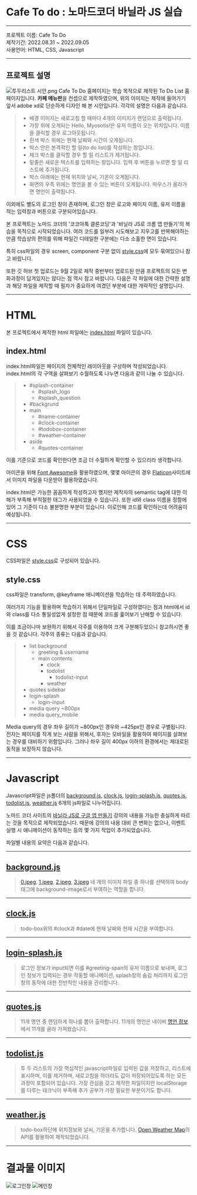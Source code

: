 # Cafe To do : 노마드코더 바닐라 JS 실습

---

프로젝트 이름: Cafe To Do<br />
제작기간: 2022.08.31 ~ 2022.09.05<br />
사용언어: HTML, CSS, Javascript

---

## 프로젝트 설명

![투두리스트 시안.png](/%ED%88%AC%EB%91%90%EB%A6%AC%EC%8A%A4%ED%8A%B8%20%EC%8B%9C%EC%95%88.png)
Cafe To Do 홈페이지는 학습 목적으로 제작된 To Do List 홈페이지입니다. <b>카페 메뉴판</b>을 컨셉으로 제작하였으며, 위의 이미지는 제작에 들어가기 앞서 adobe xd로 단순하게 디자인 해 본 시안입니다. 각각의 설명은 다음과 같습니다.<br />

> - 배경 이미지는 새로고침 할 때마다 4개의 이미지가 랜덤으로 출력됩니다.
> - 가장 위에 오게되는 Hello, Myosotis!은 유저 이름이 오는 위치입니다. 이름을 클릭할 경우 로그아웃됩니다.
> - 흰색 박스 위에는 현재 날짜와 시간이 오게됩니다.
> - 박스 안은 본격적인 할 일(to do list)를 작성하는 창입니다.
> - 체크 박스를 클릭할 경우 할 일 리스트가 제거됩니다.
> - 밑줄은 새로운 텍스트를 입력하는 창입니다. 입력 후 버튼을 누르면 할 일 리스트에 추가됩니다.
> - 박스 아래에는 현재 위치와 날씨, 기온이 오게됩니다.
> - 화면의 우측 위에는 명언을 볼 수 있는 버튼이 오게됩니다. 마우스가 올라가면 명언이 출력됩니다.

이외에도 별도의 로그인 창이 존재하며, 로그인 창은 로고와 페이지 이름, 유저 이름을 적는 입력창과 버튼으로 구분되어있습니다.

본 프로젝트는 노마드 코더의 '코코아톡 클론코딩'과 '바닐라 JS로 크롬 앱 만들기'의 복습을 목적으로 시작되었습니다. 여러 코드를 일부러 시도해보고 지우고를 반복해야하는 만큼 학습상의 편의를 위해 파일간 디테일한 구분에는 다소 소홀한 면이 있습니다.

특히 css파일의 경우 screen, component 구분 없이 [style.css](./css/style.css)에 모두 묶여있으니 참고 바랍니다.

또한 깃 허브 첫 업로드는 9월 2일로 제작 중반부터 업로드된 만큼 프로젝트의 모든 변화과정이 담겨있지는 않다는 점 역시 참고 바랍니다. 다음은 각 파일에 대한 간략한 설명과 해당 파일을 제작할 때 필자가 중요하게 여겼던 부분에 대한 개략적인 설명입니다.

---

# HTML

본 프로젝트에서 제작한 html 파일에는 [index.html](./index.html) 파일이 있습니다.

## index.html

index.html파일은 페이지의 전체적인 레이아웃을 구상하며 작성되었습니다. index.html의 각 구역을 살펴보기 수월하도록 나누면 다음과 같이 나눌 수 있습니다.

> - #splash-container
>   - #splash_logo
>   - #splash_question
> - #backgrund
> - main
>   - #name-container
>   - #clock-container
>   - #todobox-container
>   - #weather-container
> - aside
>   - #quotes-container

이를 기준으로 코드를 확인한다면 조금 더 수월하게 확인할 수 있으리라 생각합니다.

아이콘을 위해 [Font Awesome](https://fontawesome.com/)을 활용하였으며, 몇몇 아이콘의 경우 [Flaticon](https://www.flaticon.com/)사이트에서 이미지 파일을 다운받아 활용하였습니다.

index.html은 가능한 꼼꼼하게 작성하고자 했지만 제작자의 semantic tag에 대한 이해가 부족해 부적절한 태그가 사용되었을 수 있습니다. 또한 id와 class 이름을 정함에 있어 그 기준이 다소 불분명한 부분이 있습니다. 이로인해 코드를 확인하는데 어려움이 예상됩니다.

---

# CSS

CSS파일은 [style.css](./css/style.css)로 구성되어 있습니다.

## style.css

css파일은 transform, @keyframe 애니메이션을 학습하는 데 주력하였습니다.

여러가지 기능을 활용하며 학습하기 위해서 단일파일로 구성하였다는 점과 html에서 id와 class를 다소 통일성없게 설정한 점 때문에 코드를 훑어보기 난해할 수 있습니다.

이를 조금이나마 보완하기 위해서 각주를 이용하여 크게 구분해두었으니 참고하시면 좋을 것 같습니다. 각주의 종류는 다음과 같습니다.

> - list background
>   - greeting & username
>   - main contents
>     - clock
>     - todolist
>       - todolist-input
>     - weather
> - quotes sidebar
> - login-splash
>   - login-input
> - media query ~800px
> - media query_mobile

Media query의 경우 좌우 길이가 ~800px인 경우와 ~425px인 경우로 구별됩니다. 전자는 페이지를 작게 보는 사람을 위해서, 후자는 모바일을 활용하여 페이지를 살펴보는 경우를 대비하기 위함입니다. 그러나 좌우 길이 400px 이하의 환경에서는 제대로된 동작을 보장하지 않습니다.

---

# Javascript

Javascript파일은 js폴더의 [background.js](/js/backround.js), [clock.js](/js/clock.js), [login-splash.js](/js/login-splash.js), [quotes.js](/js/quotes.js), [todolist.js](/js/todolist.js), [weather.js](/js/weather.js) 6개의 js파일로 나누어집니다.

노마드 코더 사이트의 [바닐라 JS로 구글 앱 만들기](https://nomadcoders.co/javascript-for-beginners) 강의의 내용을 가능한 충실하게 따르는 것을 목적으로 제작되었습니다. 때문에 강의의 내용 대비 큰 변화는 없으나, 이벤트 실행 시 애니메이션이 동작하는 등의 몇 가지 작업이 추가되었습니다.

파일별 내용의 요약은 다음과 같습니다.

---

## [background.js](/js/backround.js)

> [0.jpeg](/img/0.jpeg), [1.jpeg](/img/1.jpeg), [2.jpeg](/img/2.jpeg), [3.jpeg](/img/3.jpeg) 네 개의 이미지 파일 중 하나를 선택하여 body태그에 background-image로서 부여하는 역할을 합니다.

---

## [clock.js](/js/clock.js)

> todo-box위의 #clock과 #date에 현재 날짜와 현재 시간을 부여합니다.

---

## [login-splash.js](/js/login-splash.js)

> 로그인 정보가 input되면 이를 #greeting-span의 유저 이름으로 보내며, 로그인 정보가 입력되는 경우 작동할 애니메이션, splash창의 숨김 처리까지 로그인창의 동작에 대한 전반적인 내용을 관리합니다.

---

## [quotes.js](js/quotes.js)

> 11개 명언 중 랜덤하게 하나를 뽑아 출력합니다. 11개의 명언은 네이버 [명언 정보](https://search.naver.com/search.naver?where=nexearch&sm=top_hty&fbm=1&ie=utf8&query=%EB%AA%85%EC%96%B8)에서 11개를 골라 가져왔습니다.

---

## [todolist.js](js/todolist.js)

> 투 두 리스트의 가장 핵심적인 javascript파일로 입력된 값을 저장하고, 리스트에 표시하며, 이를 제거하며, 새로고침을 하더라도 값이 저장되어있도록 하는 모든 과정이 포함되어 있습니다. 가장 관심을 갖고 제작한 파일이지만 localStorage를 다루는 테크닉이 부족해 추가 공부가 가장 필요한 부분이기도 합니다.

---

## [weather.js](/js/weather.js)

> todo-box하단에 위치정보와 날씨, 기온을 추가합니다. [Open Weather Map](https://openweathermap.org/)의 API를 활용하여 제작되었습니다.

---

# 결과물 이미지

![로그인창](/%EA%B2%B0%EA%B3%BC%EC%9D%B4%EB%AF%B8%EC%A7%80.png)
![메인창](/%EA%B2%B0%EA%B3%BC%EC%9D%B4%EB%AF%B8%EC%A7%802.png)
